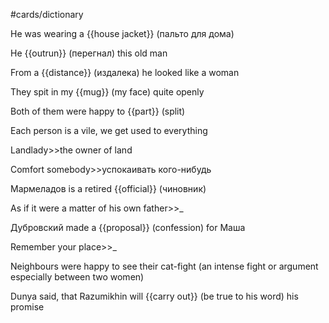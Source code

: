 #cards/dictionary 

He was wearing a {{house jacket}} (пальто для дома) <!--SR:!2024-02-01,9,249-->

He {{outrun}} (перегнал) this old man 

From a {{distance}} (издалека) he looked like a woman

They spit in my {{mug}} (my face) quite openly <!--SR:!2024-01-25,3,269-->

Both of them were happy to {{part}} (split) <!--SR:!2024-01-25,3,269-->

Each person is a vile, we get used to everything

Landlady>>the owner of land <!--SR:!2024-02-23,36,270-->

Comfort somebody>>успокаивать кого-нибудь

Мармеладов is a retired {{official}} (чиновник) <!--SR:!2024-01-24,5,230-->

As if it were a matter of his own father>>_

Дубровский made a {{proposal}} (confession) for Маша <!--SR:!2024-02-12,26,270-->

Remember your place>>_ <!--SR:!2024-02-29,39,250-->

Neighbours were  happy to see their cat-fight (an intense fight or argument especially between two women)

Dunya said, that Razumikhin will {{carry out}} (be true to his word) his promise <!--SR:!2024-01-28,7,214-->

